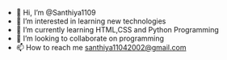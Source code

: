 - 👋 Hi, I’m @Santhiya1109
- 👀 I’m interested in learning new technologies
- 🌱 I’m currently learning HTML,CSS and Python Programming
- 💞️ I’m looking to collaborate on programming
- 📫 How to reach me santhiya11042002@gmail.com

<!---
Santhiya1109/Santhiya1109 is a ✨ special ✨ repository because its `README.md` (this file) appears on your GitHub profile.
You can click the Preview link to take a look at your changes.
--->
